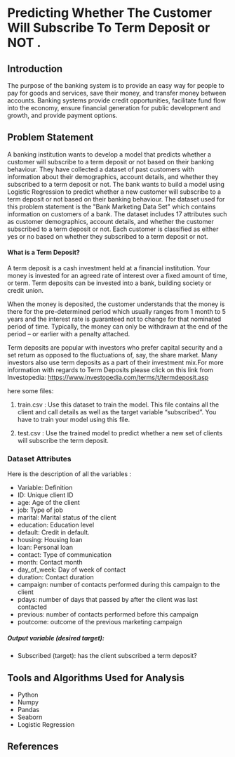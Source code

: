 #  Predicting Whether The Customer Will Subscribe To Term Deposit or NOT .

## Introduction

The purpose of the banking system is to provide an easy way for people to pay for goods and services, save their money, and transfer money between accounts. Banking systems provide credit opportunities, facilitate fund flow into the economy, ensure financial generation for public development and growth, and provide payment options.



## Problem Statement

A banking institution wants to develop a model that predicts whether a customer will subscribe to a term deposit or not based on their banking behaviour. They have collected a dataset of past customers with information about their demographics, account details, and whether they subscribed to a term deposit or not. The bank wants to build a model using Logistic Regression to predict whether a new customer will subscribe to a term deposit or not based on their banking behaviour.
The dataset used for this problem statement is the "Bank Marketing Data Set" which contains information on customers of a bank. The dataset includes 17 attributes such as customer demographics, account details, and whether the customer subscribed to a term deposit or not. Each customer is classified as either yes or no based on whether they subscribed to a term deposit or not.



#### What is a Term Deposit?
A term deposit is a cash investment held at a financial institution. Your money is invested for an agreed rate of interest over a fixed amount of time, or term. Term deposits can be invested into a bank, building society or credit union.

When the money is deposited, the customer understands that the money is there for the pre-determined period which usually ranges from 1 month to 5 years and the interest rate is guaranteed not to change for that nominated period of time. Typically, the money can only be withdrawn at the end of the period – or earlier with a penalty attached.

Term deposits are popular with investors who prefer capital security and a set return as opposed to the fluctuations of, say, the share market. Many investors also use term deposits as a part of their investment mix.For more information with regards to Term Deposits please click on this link from Investopedia: https://www.investopedia.com/terms/t/termdeposit.asp


here some  files:

1. train.csv : Use this dataset to train the model. This file contains all the client and call details as well 
as the target variable “subscribed”. You have to train your model using this file.

2. test.csv : Use the trained model to predict whether a new set of clients
will subscribe the term deposit.

### Dataset Attributes

Here is the description of all the variables :

- Variable: Definition
- ID: Unique client ID
- age: Age of the client
- job: Type of job
- marital: Marital status of the client
- education: Education level
- default: Credit in default.
- housing: Housing loan
- loan: Personal loan
- contact: Type of communication
- month: Contact month
- day_of_week: Day of week of contact
- duration: Contact duration
- campaign: number of contacts performed during this campaign to the client
- pdays: number of days that passed by after the client was last contacted
- previous: number of contacts performed before this campaign
- poutcome: outcome of the previous marketing campaign

##### Output variable (desired target):
- Subscribed (target): has the client subscribed a term deposit?

## Tools and Algorithms Used for Analysis

- Python
- Numpy
- Pandas
- Seaborn
- Logistic Regression


## References


